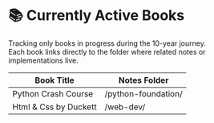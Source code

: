 # 📚 Currently Active Books

Tracking only books in progress during the 10-year journey.  
Each book links directly to the folder where related notes or implementations live.

| Book Title            | Notes Folder        |
| --------------------- | ------------------- |
| Python Crash Course   | /python-foundation/ |
| Html & Css by Duckett | /web-dev/           |
